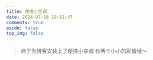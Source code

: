 ```yaml
---
title: 便携小空调
date: 2024-07-16 18:51:47
comments: true
aside: false
top_img: false
---
```


> 终于为博客安装上了便携小空调
> 有两个小小的彩蛋哦～

<style>
.copyright-box a {
  border-bottom: none !important;
  padding: 0 !important;
}
</style>

<div id="air-conditioner-vue"></div>
<script src='https://cdn.cbd.int/luoh-blog@0.0.4/js/air-conditioner.js'></script>